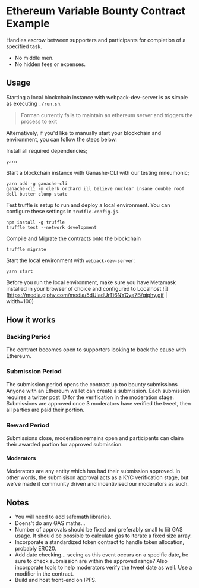 # Ethereum Variable Bounty Contract Example
Handles escrow between supporters and participants for completion of a specified task.

- No middle men.
- No hidden fees or expenses.

## Usage
Starting a local blockchain instance with webpack-dev-server is as simple as executing `./run.sh`.
> Forman currently fails to maintain an ethereum server and triggers the process to exit

Alternatively, if you'd like to manually start your blockchain and environment, you can follow the steps below.

Install all required dependencies;
```
yarn
```
Start a blockchain instance with Ganashe-CLI with our testing mneumonic;
```
yarn add -g ganache-cli
ganache-cli -m clerk orchard ill believe nuclear insane double roof doll butter clump state
```

Test truffle is setup to run and deploy a local environment. You can configure these settings in `truffle-config.js`.
```
npm install -g truffle
truffle test --network development
```

Compile and Migrate the contracts onto the blockchain
```
truffle migrate
```

Start the local environment with `webpack-dev-server`:
```
yarn start
```

Before you run the local environment, make sure you have Metamask installed in your browser of choice and configured to Localhost
![](https://media.giphy.com/media/5dUIadUrTi6NYQya7B/giphy.gif | width=100)

## How it works

### Backing Period
The contract becomes open to supporters looking to back the cause with Ethereum.

### Submission Period
The submission period opens the contract up too bounty submissions
Anyone with an Ethereum wallet can create a submission. Each submission requires a twitter post ID for the verification in the moderation stage. Submissions are approved once 3 moderators have verified the tweet, then all parties are paid their portion.

### Reward Period
Submissions close, moderation remains open and participants can claim their awarded portion for approved submission.

#### Moderators
Moderators are any entity which has had their submission approved. In other words, the submisison approval acts as a KYC verification stage, but we've made it community driven and incentivised our moderators as such.

## Notes
- You will need to add safemath libraries.
- Doens't do any GAS maths...
- Number of approvals should be fixed and preferably small to liit GAS usage. It should be possible to calculate gas to iterate a fixed size array.
- Incorporate a standardized token contract to handle token allocation, probably ERC20.
- Add date checking... seeing as this event occurs on a specific date, be sure to check submission are within the approved range? Also incorporate tools to help moderators verify the tweet date as well. Use a modifier in the contract.
- Build and host front-end on IPFS.